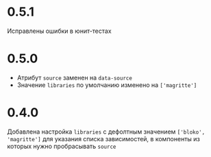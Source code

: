 # 0.5.1

Исправлены ошибки в юнит-тестах

# 0.5.0

-   Атрибут `source` заменен на `data-source`
-   Значение `libraries` по умолчанию изменено на `['magritte']`

# 0.4.0

Добавлена настройка `libraries` с дефолтным значением `['bloko', 'magritte']` для указания списка зависимостей,
в компоненты из которых нужно пробрасывать `source`
